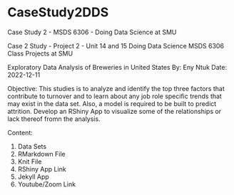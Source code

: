 # CaseStudy2DDS
Case Study 2 - MSDS 6306 - Doing Data Science at SMU

Case 2 Study - Project 2 - Unit 14 and 15
Doing Data Science MSDS 6306 Class Projects at SMU

Exploratory Data Analysis of Breweries in United States
By: Eny Ntuk
Date: 2022-12-11

Objective:
This studies is to analyze and identify the top three factors that contribute to turnover and to learn about any job role specific trends that may exist in the data set. Also, a model is required to be built to predict attrition. Develop an RShiny App to visualize some of the relationships or lack thereof fromn the analysis. 

Content:
1) Data Sets
2) RMarkdown File
3) Knit File
4) RShiny App Link
5) Jekyll App
6) Youtube/Zoom Link

